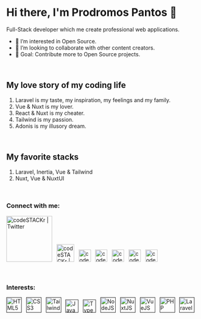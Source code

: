 # Hi there, I'm Prodromos Pantos 👋

Full-Stack developer which me create professional web applications.

- 👀 I’m interested in Open Source.
- 👯 I’m looking to collaborate with other content creators.
- 🥅 Goal: Contribute more to Open Source projects.

<br>

## My love story of my coding life

1. Laravel is my taste, my inspiration, my feelings and my family.
2. Vue & Nuxt is my lover.
3. React & Nuxt is my cheater.
4. Tailwind is my passion.
5. Adonis is my illusory dream.

<br>

## My favorite stacks

1. Laravel, Inertia, Vue & Tailwind
2. Nuxt, Vue & NuxtUI

<br>

### Connect with me:
[<img alt="codeSTACKr | Twitter" width="120px" src="https://i.imgur.com/mYHy0X3.png" />](https://linktr.ee/prpanto)&nbsp;&nbsp;
[<img alt="codeSTACKr | LinkedIn" width="46px" src="https://i.imgur.com/phnzaa1.png" />](https://gitlab.com/prpanto)&nbsp;&nbsp;
[<img alt="codeSTACKr | Twitter" width="32px" src="https://i.imgur.com/MDEHKxQ.png" />](https://twitter.com/prpantos)&nbsp;&nbsp;
[<img alt="codeSTACKr | LinkedIn" width="32px" src="https://i.imgur.com/divyfvX.png" />](https://www.linkedin.com/in/prodromos-pantos-5910b5263)&nbsp;&nbsp;
[<img alt="codeSTACKr | LinkedIn" width="32px" src="https://i.imgur.com/2gITTzb.png" />](https://www.instagram.com/prpantos)&nbsp;&nbsp;
[<img alt="codeSTACKr | LinkedIn" width="32px" src="https://i.imgur.com/boSVclO.png" />](https://codepen.io/prpanto)&nbsp;&nbsp;
[<img alt="codeSTACKr | LinkedIn" width="32px" src="https://i.imgur.com/wwiAkYT.png" />](https://codesandbox.io/u/prpanto)&nbsp;&nbsp;

<br />

### Interests:<br>
[<img alt="HTML5" width="40px" src="https://i.imgur.com/iQ5jHeB.png" />]()&nbsp;&nbsp;
[<img alt="CSS3" width="40px" src="https://i.imgur.com/byBK02G.png" />]()&nbsp;&nbsp;
[<img alt="Tailwind" width="40px" src="https://i.imgur.com/8eHFfGI.png" />]()&nbsp;&nbsp;
[<img alt="JavaScript" width="34px" src="https://i.imgur.com/QAisd5A.png" />]()&nbsp;&nbsp;
[<img alt="Typescript" width="34px" src="https://i.imgur.com/dkCq4mv.png" />]()&nbsp;&nbsp;
[<img alt="NodeJS" width="40px" src="https://i.imgur.com/YLVWwLN.png" />]()&nbsp;&nbsp;
[<img alt="NuxtJS" width="40px" src="https://i.imgur.com/G8DoF7I.png" />]()&nbsp;&nbsp;
[<img alt="VueJS" width="40px" src="https://i.imgur.com/X4aWxrK.png" />]()&nbsp;&nbsp;
[<img alt="PHP" width="40px" src="https://i.imgur.com/8Y2thGt.png" />]()&nbsp;&nbsp;
[<img alt="Laravel" width="40px" src="https://i.imgur.com/EXM16gK.png" />]()&nbsp;&nbsp;
<br>

<!--
### Github stats
![Prodromos's GitHub stats](https://github-readme-stats.vercel.app/api?username=prpanto&show_icons=true&theme=dark)
-->
